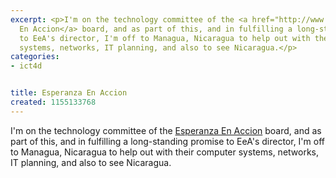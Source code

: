 ```yaml
---
excerpt: <p>I'm on the technology committee of the <a href="http://www.esperanzaenaccion.org">Esperanza
  En Accion</a> board, and as part of this, and in fulfilling a long-standing promise
  to EeA's director, I'm off to Managua, Nicaragua to help out with their computer
  systems, networks, IT planning, and also to see Nicaragua.</p>
categories:
- ict4d


title: Esperanza En Accion
created: 1155133768
---
```

<p>I'm on the technology committee of the <a href="http://www.esperanzaenaccion.org">Esperanza En Accion</a> board, and as part of this, and in fulfilling a long-standing promise to EeA's director, I'm off to Managua, Nicaragua to help out with their computer systems, networks, IT planning, and also to see Nicaragua.</p>

